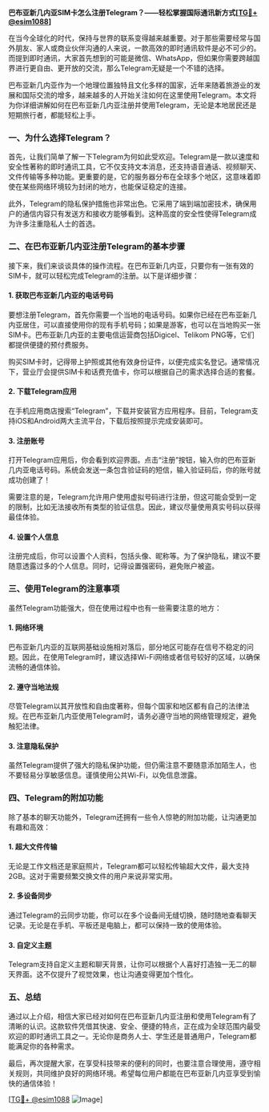 **巴布亚新几内亚SIM卡怎么注册Telegram？——轻松掌握国际通讯新方式[[TG💪+ @esim1088](https://t.me/s/esim1088)]**

在当今全球化的时代，保持与世界的联系变得越来越重要。对于那些需要经常与国外朋友、家人或商业伙伴沟通的人来说，一款高效的即时通讯软件是必不可少的。而提到即时通讯，大家首先想到的可能是微信、WhatsApp，但如果你需要跨越国界进行更自由、更开放的交流，那么Telegram无疑是一个不错的选择。

巴布亚新几内亚作为一个地理位置独特且文化多样的国家，近年来随着旅游业的发展和国际交流的增多，越来越多的人开始关注如何在这里使用Telegram。本文将为你详细讲解如何在巴布亚新几内亚注册并使用Telegram，无论是本地居民还是短期旅行者，都能轻松上手。

### **一、为什么选择Telegram？**

首先，让我们简单了解一下Telegram为何如此受欢迎。Telegram是一款以速度和安全性著称的即时通讯工具，它不仅支持文本消息，还支持语音通话、视频聊天、文件传输等多种功能。更重要的是，它的服务器分布在全球多个地区，这意味着即使在某些网络环境较为封闭的地方，也能保证稳定的连接。

此外，Telegram的隐私保护措施也非常出色。它采用了端到端加密技术，确保用户的通信内容只有发送方和接收方能够看到。这种高度的安全性使得Telegram成为许多注重隐私人士的首选。

### **二、在巴布亚新几内亚注册Telegram的基本步骤**

接下来，我们来谈谈具体的操作流程。在巴布亚新几内亚，只要你有一张有效的SIM卡，就可以轻松完成Telegram的注册。以下是详细步骤：

#### **1. 获取巴布亚新几内亚的电话号码**
要想注册Telegram，首先你需要一个当地的电话号码。如果你已经在巴布亚新几内亚居住，可以直接使用你的现有手机号码；如果是游客，也可以在当地购买一张SIM卡。巴布亚新几内亚的主要电信运营商包括Digicel、Telikom PNG等，它们都提供便捷的预付费服务。

购买SIM卡时，记得带上护照或其他有效身份证件，以便完成实名登记。通常情况下，营业厅会提供SIM卡和话费充值卡，你可以根据自己的需求选择合适的套餐。

#### **2. 下载Telegram应用**
在手机应用商店搜索“Telegram”，下载并安装官方应用程序。目前，Telegram支持iOS和Android两大主流平台，下载后按照提示完成安装即可。

#### **3. 注册账号**
打开Telegram应用后，你会看到欢迎界面。点击“注册”按钮，输入你的巴布亚新几内亚电话号码。系统会发送一条包含验证码的短信，输入验证码后，你的账号就成功创建了！

需要注意的是，Telegram允许用户使用虚拟号码进行注册，但这可能会受到一定的限制，比如无法接收所有类型的验证信息。因此，建议尽量使用真实号码以获得最佳体验。

#### **4. 设置个人信息**
注册完成后，你可以设置个人资料，包括头像、昵称等。为了保护隐私，建议不要随意透露过多的个人信息。同时，记得设置强密码，避免账户被盗。

### **三、使用Telegram的注意事项**

虽然Telegram功能强大，但在使用过程中也有一些需要注意的地方：

#### **1. 网络环境**
巴布亚新几内亚的互联网基础设施相对落后，部分地区可能存在信号不稳定的问题。因此，在使用Telegram时，建议选择Wi-Fi网络或者信号较好的区域，以确保流畅的通信体验。

#### **2. 遵守当地法规**
尽管Telegram以其开放性和自由度著称，但每个国家和地区都有自己的法律法规。在巴布亚新几内亚使用Telegram时，请务必遵守当地的网络管理规定，避免触犯法律。

#### **3. 注意隐私保护**
虽然Telegram提供了强大的隐私保护功能，但仍需注意不要随意添加陌生人，也不要轻易分享敏感信息。谨慎使用公共Wi-Fi，以免信息泄露。

### **四、Telegram的附加功能**

除了基本的聊天功能外，Telegram还拥有一些令人惊艳的附加功能，让沟通更加有趣和高效：

#### **1. 超大文件传输**
无论是工作文档还是家庭照片，Telegram都可以轻松传输超大文件，最大支持2GB。这对于需要频繁交换文件的用户来说非常实用。

#### **2. 多设备同步**
通过Telegram的云同步功能，你可以在多个设备间无缝切换，随时随地查看聊天记录。无论是在手机、平板还是电脑上，都可以保持一致的使用体验。

#### **3. 自定义主题**
Telegram支持自定义主题和聊天背景，让你可以根据个人喜好打造独一无二的聊天界面。这不仅提升了视觉效果，也让沟通变得更加个性化。

### **五、总结**

通过以上介绍，相信大家已经对如何在巴布亚新几内亚注册和使用Telegram有了清晰的认识。这款软件凭借其快速、安全、便捷的特点，正在成为全球范围内最受欢迎的即时通讯工具之一。无论你是商务人士、学生还是普通用户，Telegram都能满足你的各种需求。

最后，再次提醒大家，在享受科技带来的便利的同时，也要注意合理使用，遵守相关规则，共同维护良好的网络环境。希望每位用户都能在巴布亚新几内亚享受到愉快的通信体验！

[[TG💪+ @esim1088](https://t.me/s/esim1088) ![Image](https://i.postimg.cc/4NQfJmqS/Snipaste-2025-05-13-00-14-12.png)]